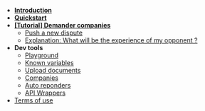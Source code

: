 - [**Introduction**](/#what-is-justicecool)
- [**Quickstart**](quickstart.md)
- [**[Tutorial] Demander companies**](/demander/)
  - [Push a new dispute](/demander/push.md)
  - [Explanation: What will be the experience of my opponent ?](/demander/opponent-experience.md)
- **Dev tools**
    - [Playground](playground.md)
    - [Known variables](known-variables.md)
    - [Upload documents](documents.md)
    - [Companies](companies.md)
    - [Auto reponders](/auto-responders.md)
    - [API Wrappers](wrappers.md)
- [Terms of use](tos.md)
<!-- - [API bindings](/) -->